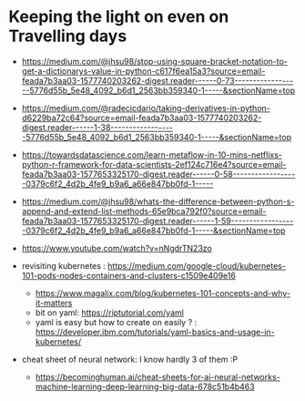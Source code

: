 # Keeping the light on even on Travelling days
* https://medium.com/@jhsu98/stop-using-square-bracket-notation-to-get-a-dictionarys-value-in-python-c617f6ea15a3?source=email-feada7b3aa03-1577740203262-digest.reader------0-73------------------5776d55b_5e48_4092_b6d1_2563bb359340-1-----&sectionName=top

* https://medium.com/@radecicdario/taking-derivatives-in-python-d6229ba72c64?source=email-feada7b3aa03-1577740203262-digest.reader------1-38------------------5776d55b_5e48_4092_b6d1_2563bb359340-1-----&sectionName=top

* https://towardsdatascience.com/learn-metaflow-in-10-mins-netflixs-python-r-framework-for-data-scientists-2ef124c716e4?source=email-feada7b3aa03-1577653325170-digest.reader------0-58------------------0379c6f2_4d2b_4fe9_b9a6_a66e847bb0fd-1-----

* https://medium.com/@jhsu98/whats-the-difference-between-python-s-append-and-extend-list-methods-65e9bca792f0?source=email-feada7b3aa03-1577653325170-digest.reader------1-59------------------0379c6f2_4d2b_4fe9_b9a6_a66e847bb0fd-1-----&sectionName=top

* https://www.youtube.com/watch?v=nNgdrTN23zo

* revisiting kubernetes : https://medium.com/google-cloud/kubernetes-101-pods-nodes-containers-and-clusters-c1509e409e16
  * https://www.magalix.com/blog/kubernetes-101-concepts-and-why-it-matters 
  * bit on yaml: https://riptutorial.com/yaml
  * yaml is easy but how to create on easily ? : https://developer.ibm.com/tutorials/yaml-basics-and-usage-in-kubernetes/
   
* cheat sheet of neural network: I know hardly 3 of them :P
  * https://becominghuman.ai/cheat-sheets-for-ai-neural-networks-machine-learning-deep-learning-big-data-678c51b4b463
